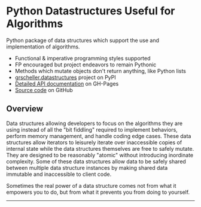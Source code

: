 # Python Datastructures Useful for Algorithms

Python package of data structures which support the use and
implementation of algorithms.

* Functional & imperative programming styles supported
* FP encouraged but project endeavors to remain Pythonic
* Methods which mutate objects don't return anything, like Python lists
* [grscheller.datastructures][1] project on PyPI
* [Detailed API documentation][2] on GH-Pages
* [Source code][3] on GitHub

## Overview

Data structures allowing developers to focus on the algorithms they are
using instead of all the "bit fiddling" required to implement behaviors,
perform memory management, and handle coding edge cases. These data
structures allow iterators to leisurely iterate over inaccessible copies
of internal state while the data structures themselves are free to
safely mutate. They are designed to be reasonably "atomic" without
introducing inordinate complexity. Some of these data structures allow
data to be safely shared between multiple data structure instances by
making shared data immutable and inaccessible to client code.

Sometimes the real power of a data structure comes not from what it
empowers you to do, but from what it prevents you from doing to
yourself.

---

[1]: https://pypi.org/project/grscheller.datastructures/
[2]: https://grscheller.github.io/datastructures/
[3]: https://github.com/grscheller/datastructures/
